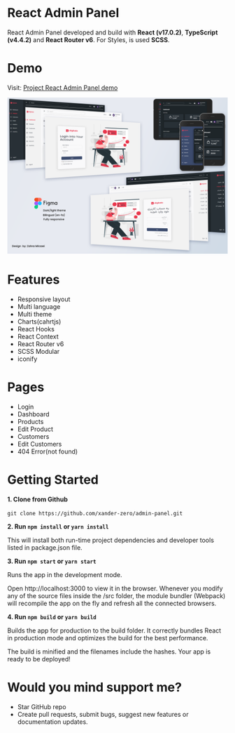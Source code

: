 # React Admin Panel

React Admin Panel developed and build with **React (v17.0.2)**, **TypeScript (v4.4.2)** and **React Router v6**. For Styles, is used **SCSS**.

# Demo

Visit: [Project React Admin Panel demo](https://admin-panel-portfolio.netlify.app/)

![Figma admin panel sketch](src/assets/images/figma-sketch-v3.png)

# Features

- Responsive layout
- Multi language
- Multi theme
- Charts(cahrtjs)
- React Hooks
- React Context
- React Router v6
- SCSS Modular
- iconify

# Pages

- Login
- Dashboard
- Products
- Edit Product
- Customers
- Edit Customers
- 404 Error(not found)

# Getting Started

**1. Clone from Github**

`git clone https://github.com/xander-zero/admin-panel.git`

**2. Run `npm install` or `yarn install`**

This will install both run-time project dependencies and developer tools listed in package.json file.

**3. Run `npm start` or `yarn start`**

Runs the app in the development mode.

Open http://localhost:3000 to view it in the browser. Whenever you modify any of the source files inside the /src folder, the module bundler (Webpack) will recompile the app on the fly and refresh all the connected browsers.

**4. Run `npm build` or `yarn build`**

Builds the app for production to the build folder. It correctly bundles React in production mode and optimizes the build for the best performance.

The build is minified and the filenames include the hashes. Your app is ready to be deployed!

# Would you mind support me?

- Star GitHub repo
- Create pull requests, submit bugs, suggest new features or documentation updates.
